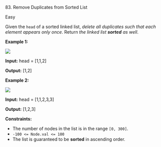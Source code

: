 83\. Remove Duplicates from Sorted List

Easy

Given the `head` of a sorted linked list, _delete all duplicates such that each element appears only once_. Return _the linked list **sorted** as well_.

**Example 1:**

![](https://leetcode-in-java.github.io/src/main/java/g0001_0100/s0083_remove_duplicates_from_sorted_list/list1.jpg)

**Input:** head = [1,1,2]

**Output:** [1,2] 

**Example 2:**

![](https://leetcode-in-java.github.io/src/main/java/g0001_0100/s0083_remove_duplicates_from_sorted_list/list2.jpg)

**Input:** head = [1,1,2,3,3]

**Output:** [1,2,3] 

**Constraints:**

*   The number of nodes in the list is in the range `[0, 300]`.
*   `-100 <= Node.val <= 100`
*   The list is guaranteed to be **sorted** in ascending order.